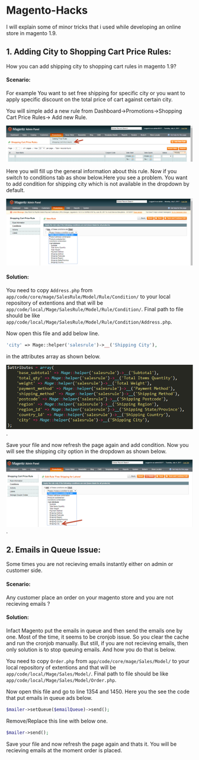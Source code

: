 # Magento-Hacks
I will explain some of minor tricks that i used while developing an online store in magento 1.9. 

## 1. Adding City to Shopping Cart Price Rules:
How you can add shipping city to shopping cart rules in magento 1.9?

#### Scenario:
For example You want to set free shipping for specific city or you want to apply specific discount on the total price of cart against certain city.

You will simple add a new rule from Dashboard->Promotions->Shopping Cart Price Rules-> Add new Rule.

![alt text](https://github.com/virtualforce/Magento-Hacks/blob/master/images/mage_admin_shopping_menu.png "Adding New Rule for Shopping cart")

Here you will fill up the general information about this rule. Now if you switch to conditions tab as show below.Here you see a problem. You want to add condition for shipping city which is not available in the dropdown by default.

![alt text](https://github.com/virtualforce/Magento-Hacks/blob/master/images/mage_admin_shoppiing_no_city.png "City is not listed dow by default")

#### Solution:
You need to copy `Address.php` from `app/code/core/mage/SalesRule/Model/Rule/Condition/` to your local repository of extentions and that will be `app/code/local/Mage/SalesRule/Model/Rule/Condition/`. Final path to file should be like `app/code/local/Mage/SalesRule/Model/Rule/Condition/Address.php`.

Now open this file and add below line.
```php
'city' => Mage::helper('salesrule')->__('Shipping City'),
```

in the attributes array as shown below.

![alt text](https://github.com/virtualforce/Magento-Hacks/blob/master/images/mage_admin-shopping_city_file.png "Add above line to attributes array").

Save your file and now refresh the page again and add condition. Now you will see the shipping city  option in the dropdown as shown below.

![alt text](https://github.com/virtualforce/Magento-Hacks/blob/master/images/mage_admin-shopping_city.png "City listed").

## 2. Emails in Queue Issue:

Some times you are not recieving emails instantly either on admin or customer side.

#### Scenario:
Any customer place an order on your magento store and you are not recieving emails ?

#### Solution:
Infact Magento put the emails in queue and then send the emails one by one. Most of the time, it seems to be cronjob issue. So you clear the cache and run the cronjob manually. But still, if you are not recieving emails, then only solution is to stop queuing emails. And how you do that is below.

You need to copy `Order.php` from `app/code/core/mage/Sales/Model/` to your local repository of extentions and that will be `app/code/local/Mage/Sales/Model/`. Final path to file should be like `app/code/local/Mage/Sales/Model/Order.php`.

Now open this file and go to line 1354 and 1450. Here you the see the code that put emails in queue ads below.

```php
$mailer->setQueue($emailQueue)->send();
```
Remove/Replace this line with below one.

```php
$mailer->send();
```

Save your file and now refresh the page again and thats it. You will be recieving emails at the moment order is placed.